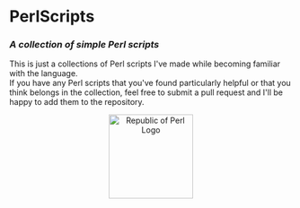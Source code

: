 # PerlScripts
### *A collection of simple Perl scripts*  

  This is just a collections of Perl scripts I've made while becoming familiar with the language.  
    If you have any Perl scripts that you've found particularly helpful or that you think belongs in the collection, 
    feel free to submit a pull request and I'll be happy to add them to the repository.  
    
  <p align="center">
  <img src="https://github.com/JonSn0w/PerlScripts/blob/master/PERL-logo.png" width="150" title="Republic of Perl Logo">
  </p>
  
